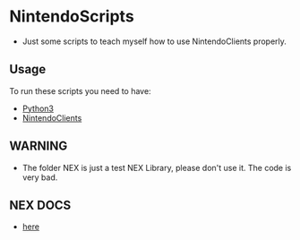 # NintendoScripts
- Just some scripts to teach myself how to use NintendoClients properly.

## Usage
To run these scripts you need to have:
- [Python3](https://www.python.org/downloads/)
- [NintendoClients](https://github.com/kinnay/NintendoClients)

## WARNING
- The folder NEX is just a test NEX Library, please don't use it. The code is very bad.

## NEX DOCS
- [here](https://github.com/rraptor06/NintendoScripts/tree/main/nex/NEX.md)
